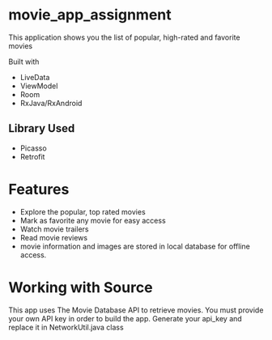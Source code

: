 # movie_app_assignment
This application shows you the list of popular, high-rated and favorite movies

Built with

 - LiveData
 - ViewModel
 - Room
 - RxJava/RxAndroid
 
 ## Library Used

  - Picasso
  - Retrofit
  
# Features

  - Explore the popular, top rated movies
  - Mark as favorite any movie for easy access
  - Watch movie trailers
  - Read movie reviews
  - movie information and images are stored in local database for offline access.
  
# Working with Source

This app uses The Movie Database API to retrieve movies. You must provide your own API key in order to build the app. Generate your api_key and replace it in NetworkUtil.java class

